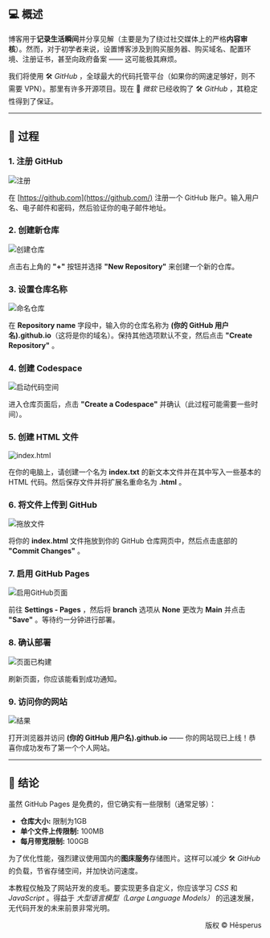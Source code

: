 ## 💻 概述

博客用于**记录生活瞬间**并分享见解（主要是为了绕过社交媒体上的严格**内容审核**）。然而，对于初学者来说，设置博客涉及到购买服务器、购买域名、配置环境、注册证书，甚至向政府备案 —— 这可能极其麻烦。

我们将使用 🛠️ _GitHub_ ，全球最大的代码托管平台（如果你的网速足够好，则不需要 VPN）。那里有许多开源项目。现在 🧰 _微软_ 已经收购了 🛠️ _GitHub_ ，其稳定性得到了保证。

---

## 🧭 过程

### 1. 注册 GitHub

![注册](https://img1.tucang.cc/api/image/show/113010b318eeb9c8da6403e8c6dc3ce6)

在 [https://github.com](https://github.com/) 注册一个 GitHub 账户。输入用户名、电子邮件和密码，然后验证你的电子邮件地址。

### 2. 创建新仓库

![创建仓库](https://img1.tucang.cc/api/image/show/bbafb398935a68e8a91fc76d893b6884)

点击右上角的 **"+"** 按钮并选择 **"New Repository"** 来创建一个新的仓库。

### 3. 设置仓库名称

![命名仓库](https://img1.tucang.cc/api/image/show/ecf97aa545d470aa856933a79412151c)

在 **Repository name** 字段中，输入你的仓库名称为 **(你的 GitHub 用户名).github.io**（这将是你的域名）。保持其他选项默认不变，然后点击 **"Create Repository"** 。

### 4. 创建 Codespace

![启动代码空间](https://img1.tucang.cc/api/image/show/cd442448e9c358b3e6ffecfdfc68e97c)

进入仓库页面后，点击 **"Create a Codespace"** 并确认（此过程可能需要一些时间）。

### 5. 创建 HTML 文件

![index.html](https://img1.tucang.cc/api/image/show/86c757b84f344d2c8def335f9de13522)

在你的电脑上，请创建一个名为 **index.txt** 的新文本文件并在其中写入一些基本的 HTML 代码。然后保存文件并将扩展名重命名为 **.html** 。

### 6. 将文件上传到 GitHub

![拖放文件](https://img1.tucang.cc/api/image/show/912108582d6a5fce0b88db6f7cede887)

将你的 **index.html** 文件拖放到你的 GitHub 仓库网页中，然后点击底部的 **"Commit Changes"** 。

### 7. 启用 GitHub Pages

![启用GitHub页面](https://img1.tucang.cc/api/image/show/0a3d24dfa120ad0645e33bfcdb7395b8)

前往 **Settings - Pages** ，然后将 **branch** 选项从 **None** 更改为 **Main** 并点击 **"Save"** 。等待约一分钟进行部署。

### 8. 确认部署

![页面已构建](https://img1.tucang.cc/api/image/show/446ca4a5939cd1c8b29737334b043453)

刷新页面，你应该能看到成功通知。

### 9. 访问你的网站

![结果](https://img1.tucang.cc/api/image/show/8e94d942d48c21f7dff1ac37ec6c6dba)

打开浏览器并访问 **(你的 GitHub 用户名).github.io** —— 你的网站现已上线！恭喜你成功发布了第一个个人网站。

---

## 📖 结论

虽然 GitHub Pages 是免费的，但它确实有一些限制（通常足够）：

- **仓库大小:** 限制为1GB
- **单个文件上传限制:** 100MB
- **每月带宽限制:** 100GB

为了优化性能，强烈建议使用国内的**图床服务**存储图片。这样可以减少 🛠️ _GitHub_ 的负载，节省存储空间，并加快访问速度。

本教程仅触及了网站开发的皮毛。要实现更多自定义，你应该学习 _CSS_ 和 _JavaScript_ 。得益于 _大型语言模型（Large Language Models）_ 的迅速发展，无代码开发的未来前景非常光明。

<p style="text-align: right;">版权 ©️ Hēsperus</p>